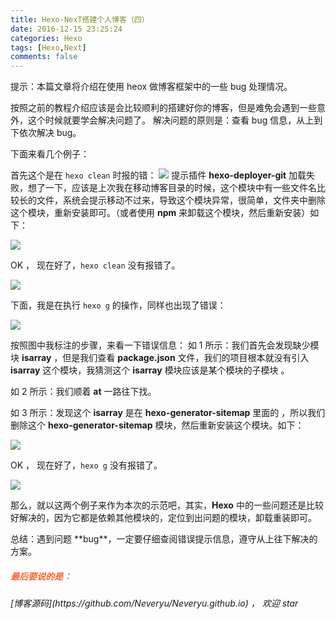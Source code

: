 ```yaml
---
title: Hexo-NexT搭建个人博客（四）
date: 2016-12-15 23:25:24
categories: Hexo
tags: [Hexo,Next]
comments: false
---
```

<p id="div-border-left-blue">提示：本篇文章将介绍在使用 heox 做博客框架中的一些 bug 处理情况。</p>

按照之前的教程介绍应该是会比较顺利的搭建好你的博客，但是难免会遇到一些意外，这个时候就要学会解决问题了。
解决问题的原则是：查看 bug 信息，从上到下依次解决 bug。

下面来看几个例子：

<!-- more -->
首先这个是在 `hexo clean` 时报的错：
![](http://i1.piimg.com/567571/08a05e89a756ee75.png)
提示插件 **hexo-deployer-git** 加载失败，想了一下，应该是上次我在移动博客目录的时候，这个模块中有一些文件名比较长的文件，系统会提示移动不过来，导致这个模块异常，很简单，文件夹中删除这个模块，重新安装即可。（或者使用 **npm** 来卸载这个模块，然后重新安装）如下：

![](http://i1.piimg.com/567571/a26efa972092fb9e.png)

OK ， 现在好了，`hexo clean` 没有报错了。

![](http://i1.piimg.com/567571/24a28fcb40d1c95f.png)

下面，我是在执行 `hexo g` 的操作，同样也出现了错误：

![](http://i1.piimg.com/567571/40a2d64a4aba2a04.png)

按照图中我标注的步骤，来看一下错误信息：
如 1 所示：我们首先会发现缺少模块 **isarray** ，但是我们查看 **package.json** 文件，我们的项目根本就没有引入 **isarray** 这个模块，我猜测这个 **isarray** 模块应该是某个模块的子模块 。

如 2 所示：我们顺着 **at** 一路往下找。

如 3 所示：发现这个 **isarray** 是在 **hexo-generator-sitemap** 里面的 ，所以我们删除这个 **hexo-generator-sitemap** 模块，然后重新安装这个模块。如下：

![](http://i1.piimg.com/567571/6a740eb49f5ad0c2.png)

OK ， 现在好了，`hexo g` 没有报错了。

![](http://i1.piimg.com/567571/91abd56ac0617023.png)

那么，就以这两个例子来作为本次的示范吧，其实，**Hexo** 中的一些问题还是比较好解决的，因为它都是依赖其他模块的，定位到出问题的模块，卸载重装即可。

<p id="div-border-top-red">总结：遇到问题 **bug**，一定要仔细查阅错误提示信息，遵守从上往下解决的方案。</p>

<h5 style="color:#f63;"><i>最后要说的是：</i></h5>
<p id="div-border-top-green"><i>[博客源码](https://github.com/Neveryu/Neveryu.github.io) ， 欢迎 star
</i></p>